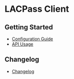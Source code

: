 # LACPass Client

## Getting Started

- [Configuration Guide](docs/tech/configuration.md)
- [API Usage](docs/API-Guide.md)

## Changelog

- [Changelog](./CHANGELOG.md)